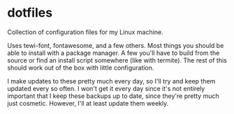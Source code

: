 # dotfiles
Collection of configuration files for my Linux machine. 

Uses tewi-font, fontawesome, and a few others. Most things you should be able to install with a package manager. A few you'll have to build from the source or find an install script somewhere (like with termite). The rest of this should work out of the box with little configuration.

I make updates to these pretty much every day, so I'll try and keep them updated every so often. I won't get it every day since it's not entirely important that I keep these backups up to date, since they're pretty much just cosmetic. However, I'll at least update them weekly.
